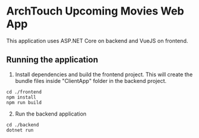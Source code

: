# ArchTouch Upcoming Movies Web App

This application uses ASP.NET Core on backend and VueJS on frontend.

## Running the application
1) Install dependencies and build the frontend project. This will create the bundle files inside "ClientApp" folder in the backend project.
```
cd ./frontend
npm install
npm run build
```
2) Run the backend application
```
cd ./backend
dotnet run
```